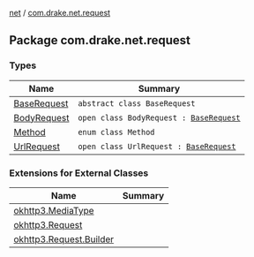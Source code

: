 [net](../index.md) / [com.drake.net.request](./index.md)

## Package com.drake.net.request

### Types

| Name | Summary |
|---|---|
| [BaseRequest](-base-request/index.md) | `abstract class BaseRequest` |
| [BodyRequest](-body-request/index.md) | `open class BodyRequest : `[`BaseRequest`](-base-request/index.md) |
| [Method](-method/index.md) | `enum class Method` |
| [UrlRequest](-url-request/index.md) | `open class UrlRequest : `[`BaseRequest`](-base-request/index.md) |

### Extensions for External Classes

| Name | Summary |
|---|---|
| [okhttp3.MediaType](okhttp3.-media-type/index.md) |  |
| [okhttp3.Request](okhttp3.-request/index.md) |  |
| [okhttp3.Request.Builder](okhttp3.-request.-builder/index.md) |  |
